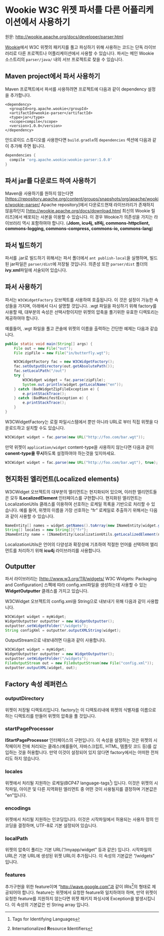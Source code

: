 # Wookie W3C 위젯 파서를 다른 어플리케이션에서 사용하기

원문: http://wookie.apache.org/docs/developer/parser.html

[Wookie](http://wookie.apache.org/index.html)에서 W3C 위젯의 패키지를 풀고 파싱하기 위해 사용하는 코드는 단독 라이브러리로 다른 프로젝트나 어플리케이션에서 사용할 수 있습니다. 파서는 메인 Wookie 소스트리의 `parser/java/` 내의 서브 프로젝트로 찾을 수 있습니다.

## Maven project에서 파서 사용하기

Maven 프로젝트에서 파서를 사용하려면 프로젝트에 다음과 같이 dependency 설정을 추가합니다.

```maven
<dependency>
  <groupId>org.apache.wookie</groupId>
  <artifactId>wookie-parser</artifactId>
  <type>jar</type>
  <scope>compile</scope>
  <version>1.0.0</version>
</dependency>
```

안드로이드 스튜디오를 사용한다면 `build.gradle`의 `dependencies` 섹션에 다음과 같이 추가해 주면 됩니다.

```groovy
dependencies {
  compile 'org.apache.wookie:wookie-parser:1.0.0'
}
```

## 파서 jar를 다운로드 하여 사용하기

Maven을 사용하기를 원하지 않는다면 [https://repository.apache.org/content/groups/snapshots/org/apache/wookie/wookie-parser/ Apache repository]에서 다운로드<ref>현재 라이브러리가 존재하지 않음</ref>하던지 [http://wookie.apache.org/docs/download.html 최신의 Wookie 릴리즈]에서 배포되는 사본을 이용할 수 있습니다. 이 경우 Wookie가 의존성을 가지는 라이브러리 역시 포함하여야 합니다. (**Jdom, icu4j, slf4j, commons-httpclient, commons-logging, commons-compress, commons-io, commons-lang**)

## 파서 빌드하기

파서를 .jar로 빌드하기 위해서는 파서 폴더에서 `ant publish-local`을 실행하며, 빌드된 jar파일은 `parser/dist`에 저장될 것입니다. 의존성 또한 `parser/dist` 폴더의 **ivy.xml**파일에 서술되어 있습니다.

## 파서 사용하기

파서는 `W3CWidgetFactory` 오브젝트를 사용하여 호출됩니다. 이 것은 설정이 가능한 속성들을 가지며, 아래에서 다시 설명할 것입니다. .wgt 파일을 파싱하기 위해 factory를 사용할 때, 대부분의 속성은 선택사항이지만 위젯의 압축을 풀기위한 유효한 디렉토리는 제공하여야 합니다.

예를들어, .wgt 파일을 풀고 콘솔에 위젯의 이름을 출력하는 간단한 예제는 다음과 같습니다.

```java
public static void main(String[] args) {
    File out = new File("out");
    File zipFile = new File("in/butterfly.wgt");

    W3CWidgetFactory fac = new W3CWidgetFactory();
    fac.setOutputDirectory(out.getAbsolutePath());
    fac.setLocalPath("/out")
    try {
        W3CWidget widget = fac.parse(zipFile);
        System.out.println(widget.getLocalName("en"));
    } catch (BadWidgetZipFileException e) {
        e.printStackTrace();
    } catch (BadManifestException e) {
        e.printStackTrace();
    }
}
```

W3CWidgetFactory는 로컬 파일시스템에서 뿐만 아니라 URL로 부터 직접 위젯을 다운로드하고 설치할 수도 있습니다.

```java
W3CWidget widget = fac.parse(new URL("http://foo.com/bar.wgt"));
```

만약 위젯이 `application/widget` content-type을 사용하지 않는다면 다음과 같이 **conent-type을 무시**하도록 설정하여야 하는것을 잊지마세요.

```java
W3CWidget widget = fac.parse(new URL("http://foo.com/bar.wgt"), true);
```

## 현지화된 엘리먼트(Localized elements)

W3CWidget 오브젝트의 대부분의 엘리먼트는 현지화되어 있으며, 이러한 엘리먼트들은 모두 **ILocalizedElement** 인터페이스를 구현합니다. 현지화된 엘리먼트는 LocalizationUtils 클래스를 이용하여 선호하는 로케일 목록을 기반으로 처리할 수 있습니다. 예를 들어, 위젯의 이름을 가장 선호하는 “fr” 로케일로 추출하기 위해서는 다음과 같이 사용할 수 있습니다.

```java
NameEntity[] names = widget.getNames().toArray(new INameEntity[widget.getNames().size()]);
String[] locales = new String[]{"fr"};
INameEntity name = (INameEntity)LocalizationUtils.getLocalizedElement(names, locales,widget.getDefaultLocale());
```

LocalizationUtils은 언어의 다양성과 확장성에 기초하여 적절한 언어를 선택하여 엘리먼트를 처리하기 위해 **icu4j** 라이브러리를 사용합니다.

## Outputter

파서 라이브러리는 [http://www.w3.org/TR/widgets/ W3C Widgets: Packaging and Configuration] 스펙에 따라 config.xml파일을 생성하는데 사용할 수 있는 **WidgetOutputter** 클래스를 가지고 있습니다.

W3CWidget 오브젝트의 config.xml을 String으로 내보내기 위해 다음과 같이 사용합니다.

```java
W3CWidget widget = myWidget;
WidgetOutputter outputter = new WidgetOutputter();
outputter.setWidgetFolder("/widgets");
String configXml = outputter.outputXMLString(widget);
```

OutputStream으로 내보내려면 다음과 같이 사용합니다.

```java
W3CWidget widget = myWidget;
WidgetOutputter outputter = new WidgetOutputter();
outputter.setWidgetFolder("/widgets");   
FileOutputStream out = new FileOutputStream(new File("config.xml"));
outputter.outputXML(widget, out);
```

## Factory 속성 레퍼런스

### outputDirectory
위젯이 저장될 디렉토리입니다. factory는 이 디렉토리내에 위젯의 식별자를 이름으로 하는 디렉토리를 만들어 위젯의 압축을 풀 것입니다.

### startPageProcessor
**IStartPageProcessor** 인터페이스의 구현입니다. 이 속성을 설정하는 것은 위젯의 시작페이저 전에 처리되는 클래스(예를들어, 자바스크립트, HTML, 템플릿 코드 등)를 삽입하는 것을 허용합니다. 만약 이것이 설정되어 있지 않다면 factory에서는 어떠한 전처리도 하지 않습니다.

### locales
위젯에서 처리될 지원하는 로케일(BCP47 language-tags[^BCP47]) 입니다. 이것은 위젯의 시작파일, 아이콘 및 다른 지역화된 엘리먼트 중 어떤 것이 사용될지를 결정하며 기본값은 “en”입니다.

### encodings
위젯에서 처리될 지원하는 인코딩입니다. 이것은 시작파일에서 허용되는 사용자 정의 인코딩을 결정하며, UTF-8로 기본 설정되어 있습니다.

### localPath
위젯의 압축이 풀리는 기본 URL(“/myapp/widget” 등과 같은) 입니다. 시작파일의 URL은 기본 URL에 생성된 위젯 URL이 추가됩니다. 이 속성의 기본값은 “/widgets” 입니다.

### features
추가구현을 위한 feature이며 “http://wave.google.com”과 같이 IRIs[^IRIs]의 형태로 제공되어야 합니다. feature는 위젯에서 요청한 feature와 일치하여야 하며, 만약 위젯이 요청한 feature를 지원하지 않는다면 위젯 패키지 파싱시에 Exception을 발생시킵니다. 이 속성의 기본값은 빈 String array 입니다.

[^BCP47]: Tags for Identifying Languages
[^IRIs]: **I**nternationalized **R**esource **I**dentifiers